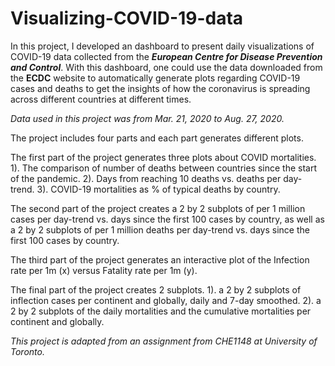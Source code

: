 # Visualizing-COVID-19-data

In this project, I developed an dashboard to present daily visualizations of COVID-19 data collected from the ***European Centre for Disease Prevention and Control***. With this dashboard, one could use the data downloaded from the **ECDC** website to automatically generate plots regarding COVID-19 cases and deaths to get the insights of how the coronavirus is spreading across different countries at different times.

*Data used in this project was from Mar. 21, 2020 to Aug. 27, 2020.*

The project includes four parts and each part generates different plots.

The first part of the project generates three plots about COVID mortalities. 1). The comparison of number of deaths between countries since the start of the pandemic. 2). Days from reaching 10 deaths vs. deaths per day-trend. 3). COVID-19 mortalities as % of typical deaths by country.

The second part of the project creates a 2 by 2 subplots of per 1 million cases per day-trend vs. days since the first 100 cases by country, as well as a 2 by 2 subplots of per 1 million deaths per day-trend vs. days since the first 100 cases by country.

The third part of the project generates an interactive plot of the Infection rate per 1m (x) versus Fatality rate per 1m (y).

The final part of the project creates 2 subplots. 1). a 2 by 2 subplots of inflection cases per continent and globally, daily and 7-day smoothed. 2). a 2 by 2 subplots of the daily mortalities and the cumulative mortalities per continent and globally.

*This project is adapted from an assignment from CHE1148 at University of Toronto.*

